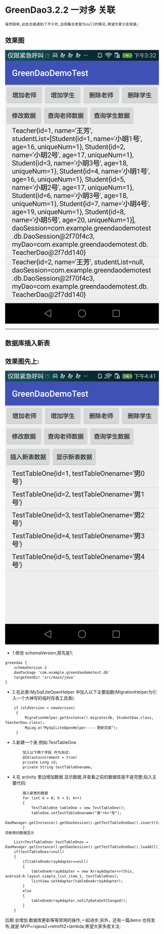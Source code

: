 # GreenDao3.2.2 一对多 关联
    虽然简单,此处也是遇到了不少坑,出现集合老是为null的情况,希望大家少走弯路;
## 效果图


![Image](https://github.com/LB-ocean/GreenDaoDemoTest/blob/master/picture/p1.png)


---
## 数据库插入新表

##  效果图先上:
![Image](https://github.com/LB-ocean/GreenDaoDemoTest/blob/master/picture/newTable.png)

* 1.修改 schemaVersion,原先是1;
>
    greendao {
        schemaVersion 2
        daoPackage 'com.example.greendaodemotest.db'
        targetGenDir 'src/main/java'
    }
* 2.在此类:MySqlLiteOpenHelper 中加入以下主要函数(MigrationHelper为引入一个大神写的临时存表工具类):
 >
		if (oldVersion < newVersion)
         {
             MigrationHelper.getInstance().migrate(db, StudentDao.class, TeacherDao.class);
             MyLog.e("MySqlLiteOpenHelper-----更新完成");
         }
* 3.新建一个表 例如:TestTableOne
>
		    加入以下两个字段 作为测试:
		    @Id(autoincrement = true)
		    private Long id;
		    private String testTableOnename;
* 4.在 activity 里边增加数据 显示数据,并查看之前的数据库是不是完整;贴入主要代码:
>
		    插入新表的数据
		    for (int k = 0; k < 5; k++)
		    {
		        TestTableOne tableOne = new TestTableOne();
		        tableOne.setTestTableOnename("男"+k+"号");
		        DaoManager.getInstance().getDaoSession().getTestTableOneDao().insert(tableOne);
		    }
    将新表的数据显示
>
	    List<TestTableOne> testTableOnes = DaoManager.getInstance().getDaoSession().getTestTableOneDao().loadAll();
	    if(testTableOnes!=null)
	    {
	        if(tableOneArrayAdapter==null)
	        {
	            tableOneArrayAdapter = new ArrayAdapter<>(this, android.R.layout.simple_list_item_1, testTableOnes);
	            listView.setAdapter(tableOneArrayAdapter);
	        }
	        else
	        {
	            tableOneArrayAdapter.notifyDataSetChanged();
	        }
	    }

  后期 会增加 数据库更新等等常用的操作,一起进步;另外，还有一篇demo 也将发布,就是 MVP+rxjava2+retrofit2+lambda;希望大家多度关注;

